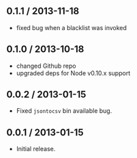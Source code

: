 0.1.1 / 2013-11-18
------------------
* fixed bug when a blacklist was invoked

0.1.0 / 2013-10-18
------------------
* changed Github repo
* upgraded deps for Node v0.10.x support

0.0.2 / 2013-01-15
------------------
* Fixed `jsontocsv` bin available bug.

0.0.1 / 2013-01-15
------------------
* Initial release.

